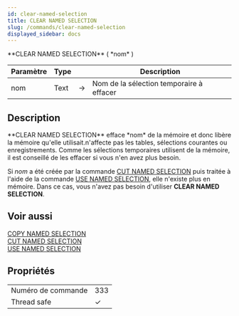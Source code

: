 ```yaml
---
id: clear-named-selection
title: CLEAR NAMED SELECTION
slug: /commands/clear-named-selection
displayed_sidebar: docs
---
```


<!--REF #_command_.CLEAR NAMED SELECTION.Syntax-->**CLEAR NAMED SELECTION** ( *nom* )<!-- END REF-->
<!--REF #_command_.CLEAR NAMED SELECTION.Params-->
| Paramètre | Type |  | Description |
| --- | --- | --- | --- |
| nom | Text | &#8594;  | Nom de la sélection temporaire à effacer |

<!-- END REF-->

## Description 

<!--REF #_command_.CLEAR NAMED SELECTION.Summary-->**CLEAR NAMED SELECTION** efface *nom* de la mémoire et donc libère la mémoire qu'elle utilisait.<!-- END REF-->n'affecte pas les tables, sélections courantes ou enregistrements. Comme les sélections temporaires utilisent de la mémoire, il est conseillé de les effacer si vous n'en avez plus besoin.

Si *nom* a été créée par la commande [CUT NAMED SELECTION](cut-named-selection.md) puis traitée à l'aide de la commande [USE NAMED SELECTION](use-named-selection.md), elle n'existe plus en mémoire. Dans ce cas, vous n'avez pas besoin d'utiliser **CLEAR NAMED SELECTION**.

## Voir aussi 

[COPY NAMED SELECTION](copy-named-selection.md)  
[CUT NAMED SELECTION](cut-named-selection.md)  
[USE NAMED SELECTION](use-named-selection.md)  

## Propriétés

|  |  |
| --- | --- |
| Numéro de commande | 333 |
| Thread safe | &check; |


